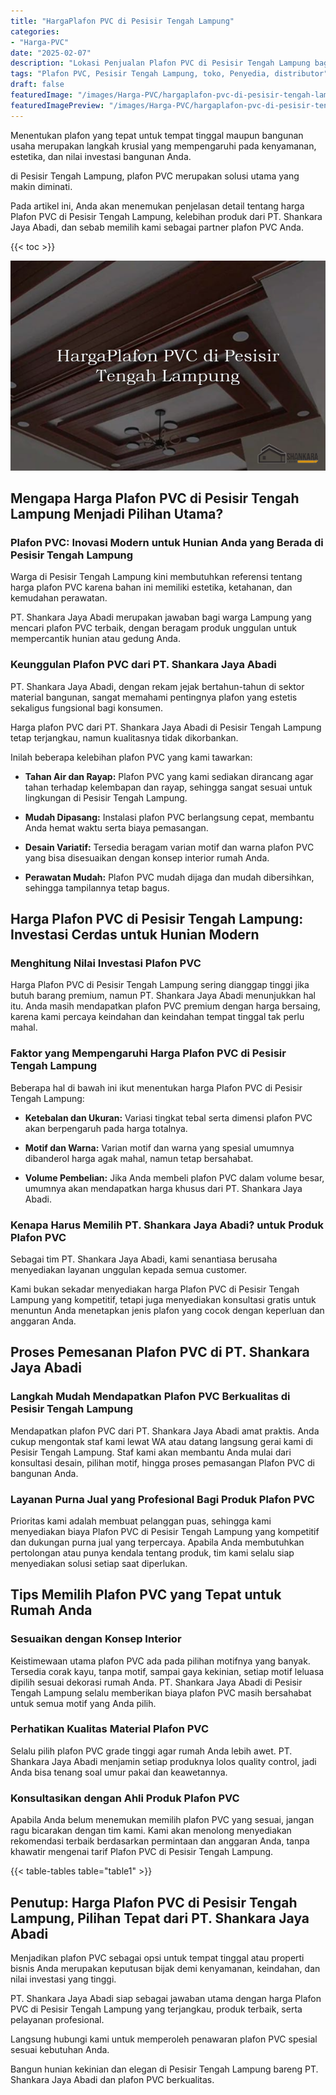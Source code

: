 ```yaml
---
title: "HargaPlafon PVC di Pesisir Tengah Lampung"
categories:
- "Harga-PVC"
date: "2025-02-07"
description: "Lokasi Penjualan Plafon PVC di Pesisir Tengah Lampung bagi hunian, perkantoran, dan gerai. Material unggulan, variasi motif, warna menarik, beserta layanan pemasangan ditangani oleh tim ahli dan kepastian resmi!|Servis distribusi Plafon PVC di Pesisir Tengah Lampung bagi keperluan hunian, perkantoran, atau ritel, beserta produk unggulan dan pemasangan oleh tim berpengalaman dan kepastian resmi.|Pilihan Plafon PVC di Pesisir Tengah Lampung yang terpercaya bagi rumah, office, dan ritel, dengan produk berkualitas dan pemasangan oleh tenaga ahli profesional serta garansi resmi.|Penjualan Plafon PVC di Pesisir Tengah Lampung untuk rumah, kantor, serta gerai, beserta material unggulan dan penempatan dikerjakan oleh teknisi ahli, disertai beserta garansi resmi.}"
tags: "Plafon PVC, Pesisir Tengah Lampung, toko, Penyedia, distributor"
draft: false
featuredImage: "/images/Harga-PVC/hargaplafon-pvc-di-pesisir-tengah-lampung.png"
featuredImagePreview: "/images/Harga-PVC/hargaplafon-pvc-di-pesisir-tengah-lampung.png"
---
```


Menentukan plafon yang tepat untuk tempat tinggal maupun bangunan usaha merupakan langkah krusial yang mempengaruhi pada kenyamanan, estetika, dan nilai investasi bangunan Anda.

di Pesisir Tengah Lampung, plafon PVC merupakan solusi utama yang makin diminati.

Pada artikel ini, Anda akan menemukan penjelasan detail tentang harga Plafon PVC di Pesisir Tengah Lampung, kelebihan produk dari PT. Shankara Jaya Abadi, dan sebab memilih kami sebagai partner plafon PVC Anda.

{{< toc >}}

![HargaPlafon PVC di Pesisir Tengah Lampung](/images/Harga-PVC/HargaPlafon-PVC-di-Pesisir-Tengah-Lampung.png)

## Mengapa Harga Plafon PVC di Pesisir Tengah Lampung Menjadi Pilihan Utama?

### Plafon PVC: Inovasi Modern untuk Hunian Anda yang Berada di Pesisir Tengah Lampung

Warga di Pesisir Tengah Lampung kini membutuhkan referensi tentang harga plafon PVC karena bahan ini memiliki estetika, ketahanan, dan kemudahan perawatan.

PT. Shankara Jaya Abadi merupakan jawaban bagi warga Lampung yang mencari plafon PVC terbaik, dengan beragam produk unggulan untuk mempercantik hunian atau gedung Anda.

### Keunggulan Plafon PVC dari PT. Shankara Jaya Abadi

PT. Shankara Jaya Abadi, dengan rekam jejak bertahun-tahun di sektor material bangunan, sangat memahami pentingnya plafon yang estetis sekaligus fungsional bagi konsumen.

Harga plafon PVC dari PT. Shankara Jaya Abadi di Pesisir Tengah Lampung tetap terjangkau, namun kualitasnya tidak dikorbankan.

Inilah beberapa kelebihan plafon PVC yang kami tawarkan:

- **Tahan Air dan Rayap:** Plafon PVC yang kami sediakan dirancang agar tahan terhadap kelembapan dan rayap, sehingga sangat sesuai untuk lingkungan di Pesisir Tengah Lampung.

- **Mudah Dipasang:** Instalasi plafon PVC berlangsung cepat, membantu Anda hemat waktu serta biaya pemasangan.

- **Desain Variatif:** Tersedia beragam varian motif dan warna plafon PVC yang bisa disesuaikan dengan konsep interior rumah Anda.

- **Perawatan Mudah:** Plafon PVC mudah dijaga dan mudah dibersihkan, sehingga tampilannya tetap bagus.

## Harga Plafon PVC di Pesisir Tengah Lampung: Investasi Cerdas untuk Hunian Modern

### Menghitung Nilai Investasi Plafon PVC

Harga Plafon PVC di Pesisir Tengah Lampung sering dianggap tinggi jika butuh barang premium, namun PT. Shankara Jaya Abadi menunjukkan hal itu. Anda masih mendapatkan plafon PVC premium dengan harga bersaing, karena kami percaya keindahan dan keindahan tempat tinggal tak perlu mahal.

### Faktor yang Mempengaruhi Harga Plafon PVC di Pesisir Tengah Lampung

Beberapa hal di bawah ini ikut menentukan harga Plafon PVC di Pesisir Tengah Lampung:

- **Ketebalan dan Ukuran:** Variasi tingkat tebal serta dimensi plafon PVC akan berpengaruh pada harga totalnya.

- **Motif dan Warna:** Varian motif dan warna yang spesial umumnya dibanderol harga agak mahal, namun tetap bersahabat.

- **Volume Pembelian:** Jika Anda membeli plafon PVC dalam volume besar, umumnya akan mendapatkan harga khusus dari PT. Shankara Jaya Abadi.

### Kenapa Harus Memilih PT. Shankara Jaya Abadi? untuk Produk Plafon PVC

Sebagai tim PT. Shankara Jaya Abadi, kami senantiasa berusaha menyediakan layanan unggulan kepada semua customer.

Kami bukan sekadar menyediakan harga Plafon PVC di Pesisir Tengah Lampung yang kompetitif, tetapi juga menyediakan konsultasi gratis untuk menuntun Anda menetapkan jenis plafon yang cocok dengan keperluan dan anggaran Anda.

## Proses Pemesanan Plafon PVC di PT. Shankara Jaya Abadi

### Langkah Mudah Mendapatkan Plafon PVC Berkualitas di Pesisir Tengah Lampung

Mendapatkan plafon PVC dari PT. Shankara Jaya Abadi amat praktis. Anda cukup mengontak staf kami lewat WA atau datang langsung gerai kami di Pesisir Tengah Lampung. Staf kami akan membantu Anda mulai dari konsultasi desain, pilihan motif, hingga proses pemasangan Plafon PVC di bangunan Anda.

### Layanan Purna Jual yang Profesional Bagi Produk Plafon PVC

Prioritas kami adalah membuat pelanggan puas, sehingga kami menyediakan biaya Plafon PVC di Pesisir Tengah Lampung yang kompetitif dan dukungan purna jual yang terpercaya. Apabila Anda membutuhkan pertolongan atau punya kendala tentang produk, tim kami selalu siap menyediakan solusi setiap saat diperlukan.

## Tips Memilih Plafon PVC yang Tepat untuk Rumah Anda

### Sesuaikan dengan Konsep Interior

Keistimewaan utama plafon PVC ada pada pilihan motifnya yang banyak. Tersedia corak kayu, tanpa motif, sampai gaya kekinian, setiap motif leluasa dipilih sesuai dekorasi rumah Anda. PT. Shankara Jaya Abadi di Pesisir Tengah Lampung selalu memberikan biaya plafon PVC masih bersahabat untuk semua motif yang Anda pilih.

### Perhatikan Kualitas Material Plafon PVC

Selalu pilih plafon PVC grade tinggi agar rumah Anda lebih awet. PT. Shankara Jaya Abadi menjamin setiap produknya lolos quality control, jadi Anda bisa tenang soal umur pakai dan keawetannya.

### Konsultasikan dengan Ahli Produk Plafon PVC

Apabila Anda belum menemukan memilih plafon PVC yang sesuai, jangan ragu bicarakan dengan tim kami. Kami akan menolong menyediakan rekomendasi terbaik berdasarkan permintaan dan anggaran Anda, tanpa khawatir mengenai tarif Plafon PVC di Pesisir Tengah Lampung.

{{< table-tables table="table1" >}}

## Penutup: Harga Plafon PVC di Pesisir Tengah Lampung, Pilihan Tepat dari PT. Shankara Jaya Abadi

Menjadikan plafon PVC sebagai opsi untuk tempat tinggal atau properti bisnis Anda merupakan keputusan bijak demi kenyamanan, keindahan, dan nilai investasi yang tinggi.

PT. Shankara Jaya Abadi siap sebagai jawaban utama dengan harga Plafon PVC di Pesisir Tengah Lampung yang terjangkau, produk terbaik, serta pelayanan profesional.

Langsung hubungi kami untuk memperoleh penawaran plafon PVC spesial sesuai kebutuhan Anda.

Bangun hunian kekinian dan elegan di Pesisir Tengah Lampung bareng PT. Shankara Jaya Abadi dan plafon PVC berkualitas.
